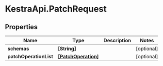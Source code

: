 # KestraApi.PatchRequest

## Properties

Name | Type | Description | Notes
------------ | ------------- | ------------- | -------------
**schemas** | **[String]** |  | [optional] 
**patchOperationList** | [**[PatchOperation]**](PatchOperation.md) |  | [optional] 


